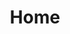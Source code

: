 ---
home: true
layout: BlogHome
icon: flat-color-icons:home
title: Home
heroImage: /logo.svg
heroImageStyle:
  border-radius: 100%
heroText: Transistor
heroFullScreen: true
tagline: Output is the best input
bgImage: /bannerd2.png
bgImageDark: /banner.jpg
projects:
  - icon: mdi:github
    name: GitHub
    desc: 工作与开源
    link: https://github.com/Zhangbokai614

  - icon: "mdi:more-horiz"
    name: 微信公众号
    desc: 文章发布
    link: /more

  - icon: simple-icons:observable
    name: Observable
    desc: js 绘画集
    link: https://observablehq.com/@zhangbokai614?tab=collections

  - icon: ri:yuque-fill
    name: 语雀
    desc: 我的数字花园
    link: https://www.yuque.com/zhangbokai-


footer: 友情链接：<a href="https://shplume.github.io"> zhangjundan </a> 、 <a href="https://zequanr.github.io"> wangzequan </a>
---